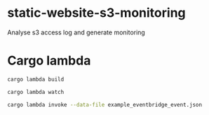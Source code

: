 # static-website-s3-monitoring
Analyse s3 access log and generate monitoring

# Cargo lambda

```bash
cargo lambda build
```

```bash
cargo lambda watch
```

```bash
cargo lambda invoke --data-file example_eventbridge_event.json 
```